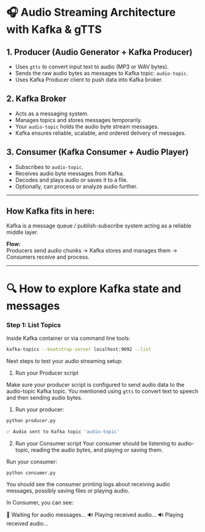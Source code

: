 # 🎧 Audio Streaming Architecture with Kafka & gTTS

## 1. Producer (Audio Generator + Kafka Producer)
- Uses `gtts` to convert input text to audio (MP3 or WAV bytes).
- Sends the raw audio bytes as messages to Kafka topic: `audio-topic`.
- Uses Kafka Producer client to push data into Kafka broker.

## 2. Kafka Broker
- Acts as a messaging system.
- Manages topics and stores messages temporarily.
- Your `audio-topic` holds the audio byte stream messages.
- Kafka ensures reliable, scalable, and ordered delivery of messages.

## 3. Consumer (Kafka Consumer + Audio Player)
- Subscribes to `audio-topic`.
- Receives audio byte messages from Kafka.
- Decodes and plays audio or saves it to a file.
- Optionally, can process or analyze audio further.

---

## How Kafka fits in here:
Kafka is a message queue / publish-subscribe system acting as a reliable middle layer.

**Flow:**  
Producers send audio chunks → Kafka stores and manages them → Consumers receive and process.

---

# 🔍 How to explore Kafka state and messages

### Step 1: List Topics  
Inside Kafka container or via command line tools:

```bash
kafka-topics --bootstrap-server localhost:9092 --list
```

Next steps to test your audio streaming setup:
1. Run your Producer script

Make sure your producer script is configured to send audio data to the audio-topic Kafka topic. You mentioned using `gtts` to convert text to speech and then sending audio bytes.

1. Run your producer:

```bash
python producer.py
```

```bash
✅ Audio sent to Kafka topic 'audio-topic'
```

2. Run your Consumer script
Your consumer should be listening to audio-topic, reading the audio bytes, and playing or saving them.

Run your consumer:

```bash
python consumer.py
```

You should see the consumer printing logs about receiving audio messages, possibly saving files or playing audio.

In Consumer, you can see: 

🔄 Waiting for audio messages...
🔊 Playing received audio...
🔊 Playing received audio...
